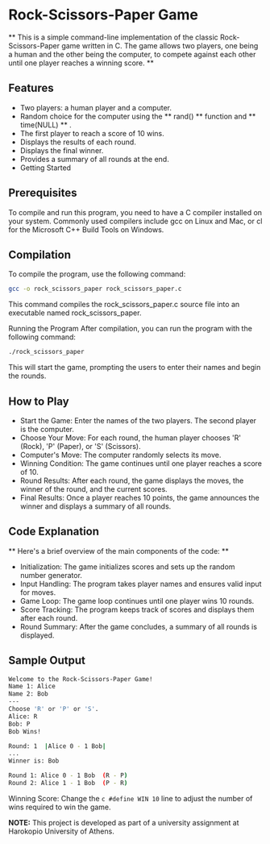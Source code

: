 # Rock-Scissors-Paper Game
** This is a simple command-line implementation of the classic Rock-Scissors-Paper game written in C. The game allows two players, one being a human and the other being the computer, to compete against each other until one player reaches a winning score. **

## Features
- Two players: a human player and a computer.
- Random choice for the computer using the ** rand() ** function and ** time(NULL) ** .
- The first player to reach a score of 10 wins.
- Displays the results of each round.
- Displays the final winner.
- Provides a summary of all rounds at the end.
- Getting Started

## Prerequisites
To compile and run this program, you need to have a C compiler installed on your system.
Commonly used compilers include gcc on Linux and Mac, or cl for the Microsoft C++ Build Tools on Windows.

## Compilation
To compile the program, use the following command:

```sh
gcc -o rock_scissors_paper rock_scissors_paper.c
```
This command compiles the rock_scissors_paper.c source file into an executable named rock_scissors_paper.

Running the Program
After compilation, you can run the program with the following command:

```sh
./rock_scissors_paper
```
This will start the game, prompting the users to enter their names and begin the rounds.

## How to Play
- Start the Game: Enter the names of the two players. The second player is the computer.
- Choose Your Move: For each round, the human player chooses 'R' (Rock), 'P' (Paper), or 'S' (Scissors).
- Computer's Move: The computer randomly selects its move.
- Winning Condition: The game continues until one player reaches a score of 10.
- Round Results: After each round, the game displays the moves, the winner of the round, and the current scores.
- Final Results: Once a player reaches 10 points, the game announces the winner and displays a summary of all rounds.

## Code Explanation
** Here's a brief overview of the main components of the code: **
- Initialization: The game initializes scores and sets up the random number generator.
- Input Handling: The program takes player names and ensures valid input for moves.
- Game Loop: The game loop continues until one player wins 10 rounds.
- Score Tracking: The program keeps track of scores and displays them after each round.
- Round Summary: After the game concludes, a summary of all rounds is displayed.

## Sample Output
```sh
Welcome to the Rock-Scissors-Paper Game!
Name 1: Alice
Name 2: Bob
---
Choose 'R' or 'P' or 'S'.
Alice: R
Bob: P
Bob Wins!

Round: 1  |Alice 0 - 1 Bob|
...
Winner is: Bob

Round 1: Alice 0 - 1 Bob  (R - P)
Round 2: Alice 1 - 1 Bob  (P - R)
```
Winning Score: Change the ```c #define WIN 10``` line to adjust the number of wins required to win the game.

**NOTE:** This project is developed as part of a university assignment at Harokopio University of Athens.
